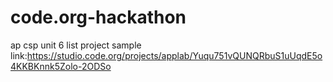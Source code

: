 # code.org-hackathon
ap csp unit 6 list project sample
link:https://studio.code.org/projects/applab/Yuqu751vQUNQRbuS1uUqdE5o4KKBKnnk5Zolo-2ODSo

